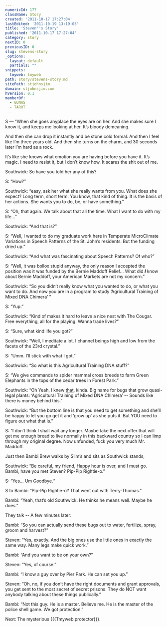 ```yaml
---
numericId: 177
className: Story
created: '2011-10-17 17:27:04'
lastEdited: '2011-10-19 13:19:05'
title: 'Steven''s Story'
published: '2011-10-17 17:27:04'
category: story
nextID: 0
previousID: 0
slug: stevens-story
_options:
  layout: default
  partials: ""
snippets:
  tmyweb: tmyweb
path: story/stevens-story.md
sitePath: stjohnsjim
domain: stjohnsjim.com
hVersion: 0.1
memberOf:
  - GUNAS
  - TAROT
---
```

S — “When she goes anyplace the eyes are on her. And she makes sure I know it, and keeps me looking at her. It’s bloody demeaning.

And then she can drop it instantly and be stone cold formal. And then I feel like I’m three years old. And then she turns on the charm, and 30 seconds later I’m hard as a rock.

It’s like she knows what emotion you are having before you have it. It’s magic. I need to resist it, but I don’t know how. It scares the shit out of me.

Southwick: So have you told her any of this?

S: “How?”

Southwick: “easy, ask her what she really wants from you. What does she expect? Long term, short term. You know, that kind of thing. It is the basis of her actions. She wants you to do, be, or have something.”

S: “Oh, that again. We talk about that all the time. What I want to do with my life…”

Southwick: “And that is?”

S: “Well, I wanted to do my graduate work here in Temperate MicroClimate Variations in Speech Patterns of the St. John’s residents. But the funding dried up.”

Southwick: “And what was fascinating about Speech Patterns? Of who?”

S: “Well, it was bollox stupid anyway, the only reason I accepted the position was it was funded by the Bernie Maddoff Relief... What did **_I_** know about Bernie Maddoff, your American Markets are not my concern.”

Southwick: “So you didn’t really know what you wanted to do, or what you want to do. And now you are in a program to study ‘Agricultural Training of Mixed DNA Chimera’ ”

S: “Yup.”

Southwick: “Kind of makes it hard to leave a nice nest with The Cougar. Free everything, all for the playing. Wanna trade lives?”

S: “Sure, what kind life you got?”

Southwick: “Well, I meditate a lot. I channel beings high and low from the facets of the 23rd crystal.”

S: “Umm. I’ll stick with what I got.”

Southwick: “So what is this Agricultural Training DNA stuff?”

S: “We give commands to spider mammal cross breeds to farm Green Elephants in the tops of the cedar trees in Forest Park.”

Southwick: “Oh Yeah, I knew [that][0], kinda. Big name for bugs that grow quasi-legal plants: ‘Agricultural Training of Mixed DNA Chimera’ -- Sounds like there is money behind this.”

Southwick: “But the bottom line is that you need to get something and she’ll be happy to let you go get it and ‘grow up’ as she puts it. But YOU need to figure out what that is.”

S: “I don’t think I shall wait any longer. Maybe take the next offer that will get me enough bread to live normally in this backward country so I can limp through my original degree. Now unfunded, fuck you very much Mr. Maddoff.

Just then Bambi Brew walks by Slim’s and sits as Southwick stands;

Southwick: “Be careful, my friend, Happy hour is over, and I must go. Bambi, have you met Steven? Pip-Pip Rightie-o.”

S: “Yes… Um Goodbye.“

S to Bambi: “Pip-Pip Rightie-o? That went out with Terry-Thomas.”

Bambi: “Yeah, that’s old Southwick. He thinks he means well. Maybe he does.”

They talk -- A few minutes later:

Bambi: “So you can actually send these bugs out to water, fertilize, spray, groom and harvest?”

Steven: “Yes, exactly. And the big ones use the little ones in exactly the same way. Many legs make quick work.”

Bambi: “And you want to be on your own?”

Steven: “Yes, of course.”

Bambi: “I know a guy over by Pier Park. He can set you up.”

Steven: “Oh, no, if you don’t have the right documents and grant approvals, you get sent to the most secret of secret prisons. They do NOT want anybody talking about these things publically.”

Bambi: “Not this guy. He is a master. Believe me. He is the master of the police shell game. We got protection.”

Next: The mysterious {{{Tmyweb:protector}}}.

[0]: http://stjohnsjim.com/home/show/124/Herding%20Elephants%20with%20Spider%20Cowboys